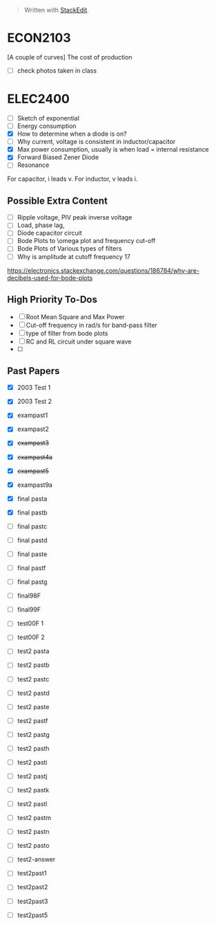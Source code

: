 


> Written with [StackEdit](https://stackedit.io/).


# ECON2103
[A couple of curves] The cost of production

- [ ] check photos taken in class

# ELEC2400
- [ ] Sketch of exponential
- [ ] Energy consumption
- [x] How to determine when a diode is on?
- [ ] Why current, voltage is consistent in inductor/capacitor
- [x] Max power consumption, usually is when load = internal resistance
- [x] Forward Biased Zener Diode
- [ ] Resonance

For capacitor, i leads v. For inductor, v leads i.

## Possible Extra Content
- [ ] Ripple voltage, PIV peak inverse voltage
- [ ] Load, phase lag, 
- [ ] Diode capacitor circuit
- [ ] Bode Plots to \omega plot and frequency cut-off
- [ ] Bode Plots of Various types of filters
- [ ] Why is amplitude at cutoff frequency 17

https://electronics.stackexchange.com/questions/186784/why-are-decibels-used-for-bode-plots

## High Priority To-Dos
- [ ] Root Mean Square and Max Power
- [ ] Cut-off frequency in rad/s for band-pass filter
- [ ] type of filter from bode plots
- [ ] RC and RL circuit under square wave
- [ ] 

## Past Papers
- [x] 2003 Test 1
- [x] 2003 Test 2
- [x] exampast1
- [x] exampast2
- [x] ~~exampast3~~
- [x] ~~exampast4a~~
- [x] ~~exampast5~~
- [x] exampast9a
- [x] final pasta
- [x] final pastb
- [ ] final pastc
- [ ] final pastd
- [ ] final paste
- [ ] final pastf
- [ ] final pastg
- [ ] final98F
- [ ] final99F
- [ ] test00F 1
- [ ] test00F 2
- [ ] test2 pasta
- [ ] test2 pastb
- [ ] test2 pastc
- [ ] test2 pastd
- [ ] test2 paste
- [ ] test2 pastf
- [ ] test2 pastg
- [ ] test2 pasth
- [ ] test2 pasti
- [ ] test2 pastj
- [ ] test2 pastk
- [ ] test2 pastl
- [ ] test2 pastm
- [ ] test2 pastn
- [ ] test2 pasto
- [ ] test2-answer
- [ ] test2past1
- [ ] test2past2
- [ ] test2past3
- [ ] test2past5


<!--stackedit_data:
eyJoaXN0b3J5IjpbLTMwMDE3NTE1NSwtMTY3MzkwODk2NiwtNj
kyNzY0NzgsMTU3MDEzMzI3NCwtMTI2NTExMzk5OCwtMTY5MzEx
NjE4NiwtMTYzODQyMTA2MywxOTg0MjM5Mzc3LC0xMzI1MzMyNj
Y1LDIwODA0NzQxMjEsLTE2ODgxMDA2OTcsODIzNTYyMDkxLDc1
MjM1MDg2Myw5NDMzMjc1NTcsMTIwNDMxMjMzNCwtMTQwMDE2MT
A1OCwxMzY1ODEwMzA5LDk2Njc5NjgzNl19
-->